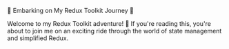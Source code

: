 🚀 Embarking on My Redux Toolkit Journey 🚀

Welcome to my Redux Toolkit adventure! 🌟 If you're reading this, you're about to join me on an exciting ride through the world of state management and simplified Redux.
